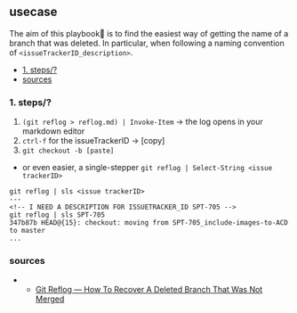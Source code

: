 ## usecase
The aim of this playbook🏁 is to find the easiest way of getting the name of a branch that was deleted. 
In particular, when following a naming convention of `<issueTrackerID_description>`. 

<!-- TOC -->

- [1. steps/?](#1-steps)
- [sources](#sources)

<!-- /TOC -->

### 1. steps/?

1. `(git reflog > reflog.md) | Invoke-Item` → the log opens in your markdown editor
2. `ctrl-f` for the issueTrackerID → [copy]
3. `git checkout -b [paste]`

* or even easier, a single-stepper `git reflog | Select-String <issue trackerID>`

```
git reflog | sls <issue trackerID>
---
<!-- I NEED A DESCRIPTION FOR ISSUETRACKER_ID SPT-705 -->
git reflog | sls SPT-705
347b87b HEAD@{15}: checkout: moving from SPT-705_include-images-to-ACD to master
...
```

### sources
* * [Git Reflog — How To Recover A Deleted Branch That Was Not Merged](https://medium.com/edureka/git-reflog-dc05158c1217)
